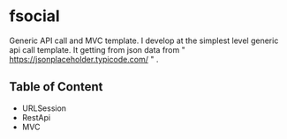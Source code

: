 # fsocial

Generic API call and MVC template. 
I develop at the simplest level generic api call template. It getting from json data from " https://jsonplaceholder.typicode.com/ " .

## Table of Content

- URLSession
- RestApi
- MVC

